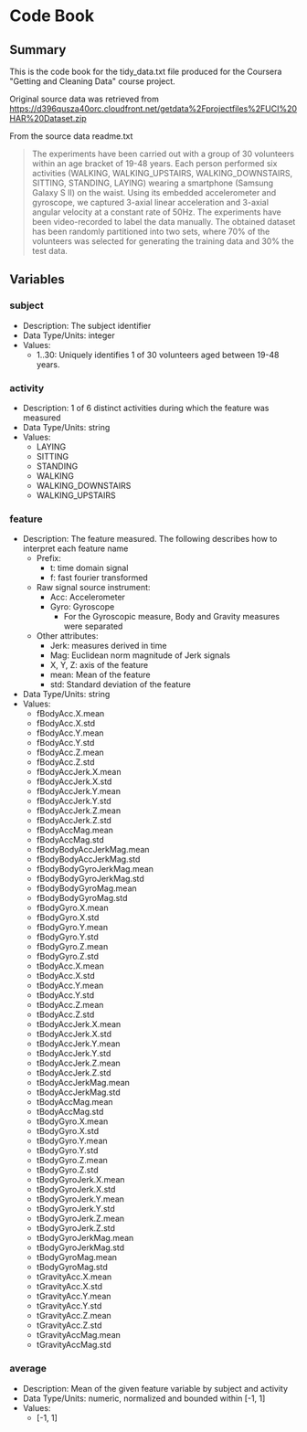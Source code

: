 # Code Book

## Summary

This is the code book for the tidy_data.txt file produced for the
Coursera "Getting and Cleaning Data" course project.

Original source data was retrieved from
https://d396qusza40orc.cloudfront.net/getdata%2Fprojectfiles%2FUCI%20HAR%20Dataset.zip

From the source data readme.txt
> The experiments have been carried out with a group of 30 volunteers within an
> age bracket of 19-48 years. Each person performed six activities (WALKING,
> WALKING_UPSTAIRS, WALKING_DOWNSTAIRS, SITTING, STANDING, LAYING) wearing a
> smartphone (Samsung Galaxy S II) on the waist. Using its embedded accelerometer
> and gyroscope, we captured 3-axial linear acceleration and 3-axial angular
> velocity at a constant rate of 50Hz. The experiments have been video-recorded
> to label the data manually. The obtained dataset has been randomly partitioned
> into two sets, where 70% of the volunteers was selected for generating the
> training data and 30% the test data. 

## Variables

### subject

  * Description: The subject identifier
  * Data Type/Units: integer
  * Values:
    * 1..30: Uniquely identifies 1 of 30 volunteers aged between 19-48 years.

### activity

  * Description: 1 of 6 distinct activities during which the feature was measured
  * Data Type/Units: string
  * Values:
    * LAYING
    * SITTING
    * STANDING
    * WALKING
    * WALKING_DOWNSTAIRS
    * WALKING_UPSTAIRS

### feature

  * Description: The feature measured.  The following describes how to interpret each feature name
    * Prefix:
      * t: time domain signal
      * f: fast fourier transformed
    * Raw signal source instrument:
      * Acc: Accelerometer
      * Gyro: Gyroscope
        * For the Gyroscopic measure, Body and Gravity measures were separated
    * Other attributes:
      * Jerk: measures derived in time
      * Mag: Euclidean norm magnitude of Jerk signals
      * X, Y, Z: axis of the feature
      * mean: Mean of the feature
      * std: Standard deviation of the feature
  * Data Type/Units: string
  * Values:
    * fBodyAcc.X.mean
    * fBodyAcc.X.std
    * fBodyAcc.Y.mean
    * fBodyAcc.Y.std
    * fBodyAcc.Z.mean
    * fBodyAcc.Z.std
    * fBodyAccJerk.X.mean
    * fBodyAccJerk.X.std
    * fBodyAccJerk.Y.mean
    * fBodyAccJerk.Y.std
    * fBodyAccJerk.Z.mean
    * fBodyAccJerk.Z.std
    * fBodyAccMag.mean
    * fBodyAccMag.std
    * fBodyBodyAccJerkMag.mean
    * fBodyBodyAccJerkMag.std
    * fBodyBodyGyroJerkMag.mean
    * fBodyBodyGyroJerkMag.std
    * fBodyBodyGyroMag.mean
    * fBodyBodyGyroMag.std
    * fBodyGyro.X.mean
    * fBodyGyro.X.std
    * fBodyGyro.Y.mean
    * fBodyGyro.Y.std
    * fBodyGyro.Z.mean
    * fBodyGyro.Z.std
    * tBodyAcc.X.mean
    * tBodyAcc.X.std
    * tBodyAcc.Y.mean
    * tBodyAcc.Y.std
    * tBodyAcc.Z.mean
    * tBodyAcc.Z.std
    * tBodyAccJerk.X.mean
    * tBodyAccJerk.X.std
    * tBodyAccJerk.Y.mean
    * tBodyAccJerk.Y.std
    * tBodyAccJerk.Z.mean
    * tBodyAccJerk.Z.std
    * tBodyAccJerkMag.mean
    * tBodyAccJerkMag.std
    * tBodyAccMag.mean
    * tBodyAccMag.std
    * tBodyGyro.X.mean
    * tBodyGyro.X.std
    * tBodyGyro.Y.mean
    * tBodyGyro.Y.std
    * tBodyGyro.Z.mean
    * tBodyGyro.Z.std
    * tBodyGyroJerk.X.mean
    * tBodyGyroJerk.X.std
    * tBodyGyroJerk.Y.mean
    * tBodyGyroJerk.Y.std
    * tBodyGyroJerk.Z.mean
    * tBodyGyroJerk.Z.std
    * tBodyGyroJerkMag.mean
    * tBodyGyroJerkMag.std
    * tBodyGyroMag.mean
    * tBodyGyroMag.std
    * tGravityAcc.X.mean
    * tGravityAcc.X.std
    * tGravityAcc.Y.mean
    * tGravityAcc.Y.std
    * tGravityAcc.Z.mean
    * tGravityAcc.Z.std
    * tGravityAccMag.mean
    * tGravityAccMag.std

### average

  * Description: Mean of the given feature variable by subject and activity
  * Data Type/Units: numeric, normalized and bounded within [-1, 1]
  * Values:
    * [-1, 1]
